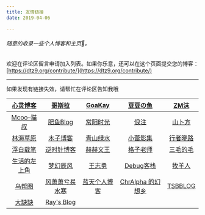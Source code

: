 ```yaml
---
title: 友情链接
date: 2019-04-06

---
```

###### 随意的收录一些个人博客和主页🤦‍。

欢迎在评论区留言申请加入列表。如果你乐意，还可以在这个页面提交您的博客：[https://dtz9.org/contribute/](https://dtz9.org/contribute/)

***

如果发现有链接失效，请帮忙在评论区告知我哦

|  [心灵博客](http://blog.dngz.net/)   |       [哥斯拉](http://gojira.net/)       |    [GoaKay](https://www.goakay.com/)    |    [豆豆の鱼](http://www.midousir.com/)    |      [ZM沫](http://zmmio.com/)      |
| :----------------------------------: | :--------------------------------------: | :-------------------------------------: | :----------------------------------------: | :---------------------------------: |
|  [Mcoo–猫叔](https://www.mcoo.cc/)   |   [肥鱼Blog](https://www.feiyuyu.net/)   |     [常阳时光](https://cyhour.com/)     |         [俍注](http://oneinf.com/)         |    [山卜方](https://shanbu.fun/)    |
|    [林海草原](https://lhcy.org/)     |      [木子博客](https://muuzi.cn/)       |  [青山绿水](https://www.huhexian.com/)  |     [小蕾影集](https://xiaolei.blog/)      | [行者晓路](http://stuit.cn/Xiaolu/) |
| [浮白载笔](http://www.winature.com/) |   [逆时针博客](http://www.mydes.top/)    |       [赫赫文王](https://kqh.me/)       |    [格子老师](https://manman.qian.lu/)     |  [三毛的毛](https://www.seoyx.cn/)  |
| [生活的左上角](https://bwskyer.com/) |    [梦幻辰风](https://www.mhcf.net/)     |     [王志勇](https://www.mhcf.net/)     |   [Debug客栈](https://www.debuginn.cn/)    |  [牧羊人](https://www.shephe.com/)  |
|     [乌帮图](https://wbt5.com/)      | [风萧萧兮易水寒](https://www.fiisi.com/) | [蓝天个人博客](http://www.along168.cn/) | [ChrAlpha 的幻想乡](https://chralpha.com/) |  [TSBBLOG](https://tsb2blog.com/)   |
| [大缺缺](https://www.daqueque.com/)  |    [Ray's Blog](https://raycoder.me/)    |                                         |                                            |                                     |


